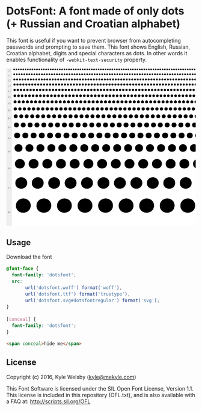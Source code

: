 DotsFont: A font made of only dots
(+ Russian and Croatian alphabet)
===
This font is useful if you want to prevent browser from autocompleting passwords and prompting to save them.
This font shows English, Russian, Croatian alphabet, digits and special characters as dots.
In other words it enables functionality of `-webkit-text-security` property.

![Preview](./dotsfont.png)

Usage
---

Download the font

```css
@font-face {
  font-family: 'dotsfont';
  src:
       url('dotsfont.woff') format('woff'),
       url('dotsfont.ttf') format('truetype'),
       url('dotsfont.svg#dotsfontregular') format('svg');
}

[conceal] {
  font-family: 'dotsfont';
}
```

```html
<span conceal>hide me</span>
```

License
---

Copyright (c) 2016, Kyle Welsby (kyle@mekyle.com)

This Font Software is licensed under the SIL Open Font License, Version 1.1. This license is included in this repository (OFL.txt), and is also available with a FAQ at: http://scripts.sil.org/OFL
